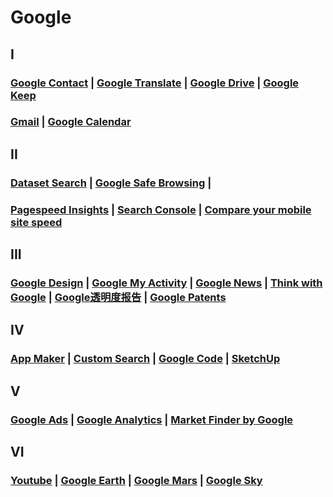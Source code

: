 # Google

## I

### [Google Contact](https://contacts.google.com/) \| [Google Translate](https://translate.google.com/) \| [Google Drive](https://drive.google.com/) \| [Google Keep](https://keep.google.com/)

### [Gmail](https://mail.google.com/) \| [Google Calendar](https://calendar.google.com/)

## II

### [Dataset Search](https://toolbox.google.com/datasetsearch) \| [Google Safe Browsing](https://transparencyreport.google.com/safe-browsing/search) \| 

### [Pagespeed Insights](https://developers.google.com/speed/pagespeed/insights/) \| [Search Console](https://search.google.com/search-console) \| [Compare your mobile site speed](https://www.thinkwithgoogle.com/feature/testmysite/)

## III

### [Google Design](https://design.google/) \| [Google My Activity](https://myactivity.google.com/) \| [Google News](https://news.google.com/) \| [Think with Google](https://www.thinkwithgoogle.com/) \| [Google透明度报告](https://transparencyreport.google.com/) \| [Google Patents](https://patents.google.com/)

## IV

### [App Maker](https://appmaker.google.com/) \| [Custom Search](https://cse.google.com/) \| [Google Code](https://code.google.com/) \| [SketchUp](https://www.sketchup.com/)

## V

### [Google Ads](https://ads.google.com/home/) \| [Google Analytics](https://analytics.google.com/) \| [Market Finder by Google](https://marketfinder.thinkwithgoogle.com/)

## VI

### [Youtube](https://www.youtube.com/) \| [Google Earth](https://www.google.com/earth/) \| [Google Mars](https://www.google.com/mars/) \| [Google Sky](https://www.google.com/sky/)

